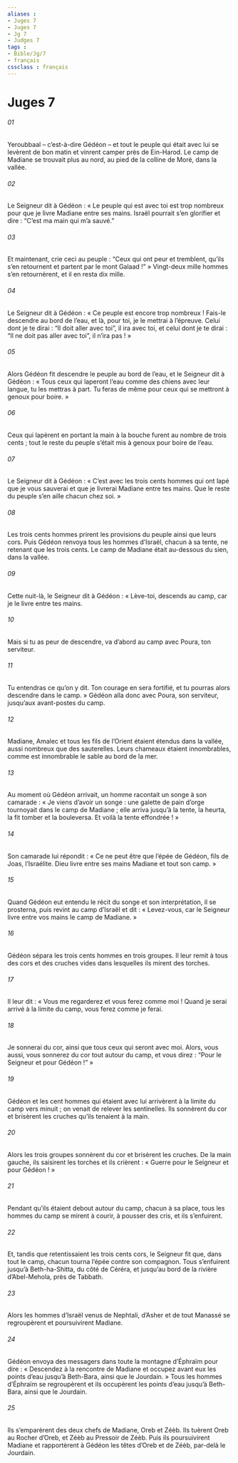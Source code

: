 ```yaml
---
aliases : 
- Juges 7
- Juges 7
- Jg 7
- Judges 7
tags : 
- Bible/Jg/7
- français
cssclass : français
---
```


# Juges 7

###### 01
Yeroubbaal – c’est-à-dire Gédéon – et tout le peuple qui était avec lui se levèrent de bon matin et vinrent camper près de Ein-Harod. Le camp de Madiane se trouvait plus au nord, au pied de la colline de Moré, dans la vallée.
###### 02
Le Seigneur dit à Gédéon : « Le peuple qui est avec toi est trop nombreux pour que je livre Madiane entre ses mains. Israël pourrait s’en glorifier et dire : “C’est ma main qui m’a sauvé.”
###### 03
Et maintenant, crie ceci au peuple : “Ceux qui ont peur et tremblent, qu’ils s’en retournent et partent par le mont Galaad !” » Vingt-deux mille hommes s’en retournèrent, et il en resta dix mille.
###### 04
Le Seigneur dit à Gédéon : « Ce peuple est encore trop nombreux ! Fais-le descendre au bord de l’eau, et là, pour toi, je le mettrai à l’épreuve. Celui dont je te dirai : “Il doit aller avec toi”, il ira avec toi, et celui dont je te dirai : “Il ne doit pas aller avec toi”, il n’ira pas ! »
###### 05
Alors Gédéon fit descendre le peuple au bord de l’eau, et le Seigneur dit à Gédéon : « Tous ceux qui laperont l’eau comme des chiens avec leur langue, tu les mettras à part. Tu feras de même pour ceux qui se mettront à genoux pour boire. »
###### 06
Ceux qui lapèrent en portant la main à la bouche furent au nombre de trois cents ; tout le reste du peuple s’était mis à genoux pour boire de l’eau.
###### 07
Le Seigneur dit à Gédéon : « C’est avec les trois cents hommes qui ont lapé que je vous sauverai et que je livrerai Madiane entre tes mains. Que le reste du peuple s’en aille chacun chez soi. »
###### 08
Les trois cents hommes prirent les provisions du peuple ainsi que leurs cors. Puis Gédéon renvoya tous les hommes d’Israël, chacun à sa tente, ne retenant que les trois cents. Le camp de Madiane était au-dessous du sien, dans la vallée.
###### 09
Cette nuit-là, le Seigneur dit à Gédéon : « Lève-toi, descends au camp, car je le livre entre tes mains.
###### 10
Mais si tu as peur de descendre, va d’abord au camp avec Poura, ton serviteur.
###### 11
Tu entendras ce qu’on y dit. Ton courage en sera fortifié, et tu pourras alors descendre dans le camp. » Gédéon alla donc avec Poura, son serviteur, jusqu’aux avant-postes du camp.
###### 12
Madiane, Amalec et tous les fils de l’Orient étaient étendus dans la vallée, aussi nombreux que des sauterelles. Leurs chameaux étaient innombrables, comme est innombrable le sable au bord de la mer.
###### 13
Au moment où Gédéon arrivait, un homme racontait un songe à son camarade : « Je viens d’avoir un songe : une galette de pain d’orge tournoyait dans le camp de Madiane ; elle arriva jusqu’à la tente, la heurta, la fit tomber et la bouleversa. Et voilà la tente effondrée ! »
###### 14
Son camarade lui répondit : « Ce ne peut être que l’épée de Gédéon, fils de Joas, l’Israélite. Dieu livre entre ses mains Madiane et tout son camp. »
###### 15
Quand Gédéon eut entendu le récit du songe et son interprétation, il se prosterna, puis revint au camp d’Israël et dit : « Levez-vous, car le Seigneur livre entre vos mains le camp de Madiane. »
###### 16
Gédéon sépara les trois cents hommes en trois groupes. Il leur remit à tous des cors et des cruches vides dans lesquelles ils mirent des torches.
###### 17
Il leur dit : « Vous me regarderez et vous ferez comme moi ! Quand je serai arrivé à la limite du camp, vous ferez comme je ferai.
###### 18
Je sonnerai du cor, ainsi que tous ceux qui seront avec moi. Alors, vous aussi, vous sonnerez du cor tout autour du camp, et vous direz : “Pour le Seigneur et pour Gédéon !” »
###### 19
Gédéon et les cent hommes qui étaient avec lui arrivèrent à la limite du camp vers minuit ; on venait de relever les sentinelles. Ils sonnèrent du cor et brisèrent les cruches qu’ils tenaient à la main.
###### 20
Alors les trois groupes sonnèrent du cor et brisèrent les cruches. De la main gauche, ils saisirent les torches et ils crièrent : « Guerre pour le Seigneur et pour Gédéon ! »
###### 21
Pendant qu’ils étaient debout autour du camp, chacun à sa place, tous les hommes du camp se mirent à courir, à pousser des cris, et ils s’enfuirent.
###### 22
Et, tandis que retentissaient les trois cents cors, le Seigneur fit que, dans tout le camp, chacun tourna l’épée contre son compagnon. Tous s’enfuirent jusqu’à Beth-ha-Shitta, du côté de Céréra, et jusqu’au bord de la rivière d’Abel-Mehola, près de Tabbath.
###### 23
Alors les hommes d’Israël venus de Nephtali, d’Asher et de tout Manassé se regroupèrent et poursuivirent Madiane.
###### 24
Gédéon envoya des messagers dans toute la montagne d’Éphraïm pour dire : « Descendez à la rencontre de Madiane et occupez avant eux les points d’eau jusqu’à Beth-Bara, ainsi que le Jourdain. » Tous les hommes d’Éphraïm se regroupèrent et ils occupèrent les points d’eau jusqu’à Beth-Bara, ainsi que le Jourdain.
###### 25
Ils s’emparèrent des deux chefs de Madiane, Oreb et Zéèb. Ils tuèrent Oreb au Rocher d’Oreb, et Zéèb au Pressoir de Zéèb. Puis ils poursuivirent Madiane et rapportèrent à Gédéon les têtes d’Oreb et de Zéèb, par-delà le Jourdain.
